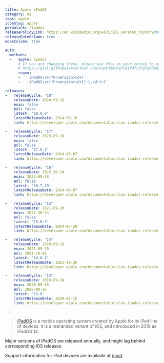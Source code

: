 ```yaml
---
title: Apple iPadOS
category: os
tags: apple
iconSlug: apple
permalink: /ipados
releasePolicyLink: https://en.wikipedia.org/wiki/IOS_version_history#Overview
releaseDateColumn: true
eoasColumn: true

auto:
  methods:
  -   apple: ipados
      # If you are changing these, please use this as your corpus to validate your changes:
      # https://gist.githubusercontent.com/captn3m0/e7cb1f4fc3c07a5da0296ebda2b33e15/raw/5747e42ad611ec9ffdb7a2d1c0e3946bb87ab6d7/apple.txt
      regex:
      -   'iPadOS\s+(?P<version>\d+)'
      -   'iPadOS\s+(?P<version>\d+(?:\.\d+)+)'

releases:
-   releaseCycle: "18"
    releaseDate: 2024-09-16
    eoas: false
    eol: false
    latest: '18.0.0'
    latestReleaseDate: 2024-09-16
    link: https://developer.apple.com/documentation/ios-ipados-release-notes/ios-ipados-18-release-notes

-   releaseCycle: "17"
    releaseDate: 2023-09-18
    eoas: false
    eol: false
    latest: '17.6.1'
    latestReleaseDate: 2024-08-07
    link: https://developer.apple.com/documentation/ios-ipados-release-notes/ios-ipados-17-release-notes

-   releaseCycle: "16"
    releaseDate: 2022-10-24
    eoas: 2023-09-18
    eol: false
    latest: '16.7.10'
    latestReleaseDate: 2024-08-07
    link: https://developer.apple.com/documentation/ios-ipados-release-notes/ipados-16-release-notes

-   releaseCycle: "15"
    releaseDate: 2021-09-20
    eoas: 2022-10-24
    eol: false
    latest: '15.8.3'
    latestReleaseDate: 2024-07-29
    link: https://developer.apple.com/documentation/ios-ipados-release-notes/ios-ipados-15-release-notes

-   releaseCycle: "14"
    releaseDate: 2020-09-16
    eoas: 2021-09-20
    eol: 2021-10-01
    latest: '14.8.1'
    latestReleaseDate: 2021-10-26
    link: https://developer.apple.com/documentation/ios-ipados-release-notes/ios-ipados-14-release-notes

-   releaseCycle: "13"
    releaseDate: 2019-09-24
    eoas: 2020-09-16
    eol: 2020-09-16
    latest: '13.6'
    latestReleaseDate: 2020-07-15
    link: https://developer.apple.com/documentation/ios-ipados-release-notes/ios-ipados-13_1-release-notes

---
```


> [iPadOS](https://www.apple.com/ipados/) is a mobile operating system created by Apple for its iPad
> line of devices. It is a rebranded variant of iOS, and introduced in 2019 as iPadOS 13.

Major versions of iPadOS are released annually, and might lag behind corresponding iOS releases.

Support information for iPad devices are available at [/ipad](/ipad).
